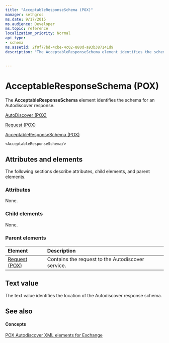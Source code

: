 ```yaml
---
title: "AcceptableResponseSchema (POX)"
manager: sethgros
ms.date: 9/17/2015
ms.audience: Developer
ms.topic: reference
localization_priority: Normal
api_type:
- schema
ms.assetid: 2f0f77bd-4cbe-4c02-880d-a93b387141d9
description: "The AcceptableResponseSchema element identifies the schema for an Autodiscover response."
 
 
---
```


# AcceptableResponseSchema (POX)

The **AcceptableResponseSchema** element identifies the schema for an Autodiscover response. 
  
[AutoDiscover (POX)](autodiscover-pox.md)
  
[Request (POX)](request-pox.md)
  
[AcceptableResponseSchema (POX)](acceptableresponseschema-pox.md)
  
```
<AcceptableResponseSchema/>
```

## Attributes and elements

The following sections describe attributes, child elements, and parent elements.
  
### Attributes

None.
  
### Child elements

None.
  
### Parent elements

|**Element**|**Description**|
|:-----|:-----|
|[Request (POX)](request-pox.md) <br/> |Contains the request to the Autodiscover service.  <br/> |
   
## Text value

The text value identifies the location of the Autodiscover response schema.
  
## See also

#### Concepts

[POX Autodiscover XML elements for Exchange](pox-autodiscover-xml-elements-for-exchange.md)

